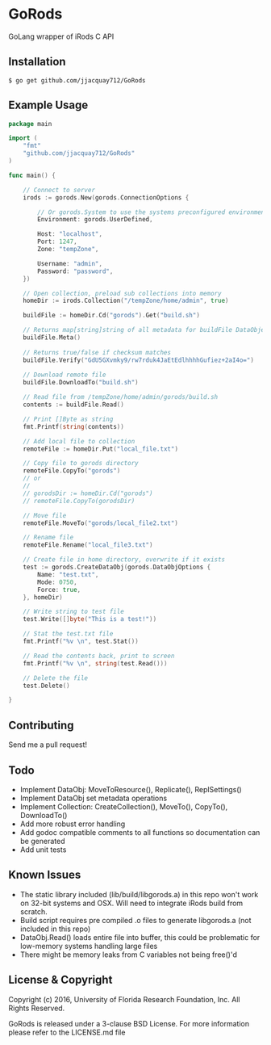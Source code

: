 # GoRods
GoLang wrapper of iRods C API

## Installation

```
$ go get github.com/jjacquay712/GoRods
```

## Example Usage

```go
package main

import (
	"fmt"
	"github.com/jjacquay712/GoRods"
)

func main() {

	// Connect to server
	irods := gorods.New(gorods.ConnectionOptions {

		// Or gorods.System to use the systems preconfigured environment
		Environment: gorods.UserDefined, 

		Host: "localhost",
		Port: 1247,
		Zone: "tempZone",

		Username: "admin",
		Password: "password",
	})

	// Open collection, preload sub collections into memory
	homeDir := irods.Collection("/tempZone/home/admin", true)

	buildFile := homeDir.Cd("gorods").Get("build.sh")

	// Returns map[string]string of all metadata for buildFile DataObject
	buildFile.Meta()
	
	// Returns true/false if checksum matches
	buildFile.Verify("GdU5GXvmky9/rw7rduk4JaEtEdlhhhhGufiez+2aI4o=")
	
	// Download remote file
	buildFile.DownloadTo("build.sh")

	// Read file from /tempZone/home/admin/gorods/build.sh
	contents := buildFile.Read()

	// Print []Byte as string
	fmt.Printf(string(contents))

	// Add local file to collection
	remoteFile := homeDir.Put("local_file.txt")

	// Copy file to gorods directory
	remoteFile.CopyTo("gorods")
	// or
	//
	// gorodsDir := homeDir.Cd("gorods")
	// remoteFile.CopyTo(gorodsDir)

	// Move file
	remoteFile.MoveTo("gorods/local_file2.txt")

	// Rename file
	remoteFile.Rename("local_file3.txt")

	// Create file in home directory, overwrite if it exists
	test := gorods.CreateDataObj(gorods.DataObjOptions {
		Name: "test.txt",
		Mode: 0750,
		Force: true,
	}, homeDir)

	// Write string to test file
	test.Write([]byte("This is a test!"))

	// Stat the test.txt file
	fmt.Printf("%v \n", test.Stat())

	// Read the contents back, print to screen
	fmt.Printf("%v \n", string(test.Read()))

	// Delete the file
	test.Delete()

}

```

## Contributing

Send me a pull request!

## Todo

* Implement DataObj: MoveToResource(), Replicate(), ReplSettings()
* Implement DataObj set metadata operations
* Implement Collection: CreateCollection(), MoveTo(), CopyTo(), DownloadTo()
* Add more robust error handling
* Add godoc compatible comments to all functions so documentation can be generated
* Add unit tests

## Known Issues

* The static library included (lib/build/libgorods.a) in this repo won't work on 32-bit systems and OSX. Will need to integrate iRods build from scratch.
* Build script requires pre compiled .o files to generate libgorods.a (not included in this repo)
* DataObj.Read() loads entire file into buffer, this could be problematic for low-memory systems handling large files
* There might be memory leaks from C variables not being free()'d

## License & Copyright

Copyright (c) 2016, University of Florida Research Foundation, Inc. All Rights Reserved.

GoRods is released under a 3-clause BSD License. For more information please refer to the LICENSE.md file
